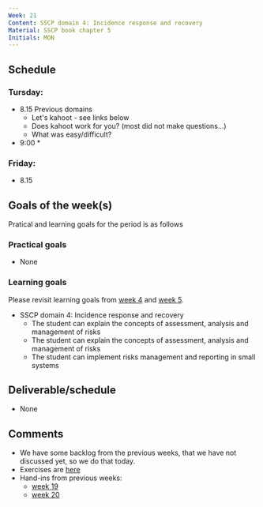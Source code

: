 ```yaml
---
Week: 21
Content: SSCP domain 4: Incidence response and recovery
Material: SSCP book chapter 5
Initials: MON
---
```


## Schedule

### Tursday:
* 8.15 Previous domains
  * Let's kahoot - see links below
  * Does kahoot work for you? (most did not make questions...)
  * What was easy/difficult?
* 9:00
  * 

### Friday:
* 8.15


## Goals of the week(s)
Pratical and learning goals for the period is as follows

### Practical goals
* None

### Learning goals
Please revisit learning goals from [week 4](ww04-introduction.md) and [week 5](ww05-risk-assessments.md).

* SSCP domain 4: Incidence response and recovery
  * The student can explain the concepts of assessment, analysis and management of risks
  * The student can explain the concepts of assessment, analysis and management of risks
  * The student can implement risks management and reporting in small systems

## Deliverable/schedule
* None

## Comments
* We have some backlog from the previous weeks, that we have not discussed yet, so we do that today.
* Exercises are [here](../materials/ww21-exercises.md)
* Hand-ins from previous weeks:
  * [week 19](https://fronter.com/eal/links/structureprops.phtml?treeid=289043)
  * [week 20](https://fronter.com/eal/links/structureprops.phtml?treeid=289241)

